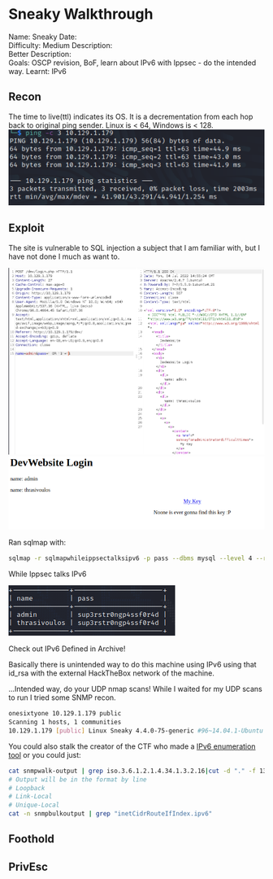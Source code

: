 # Sneaky Walkthrough
Name: Sneaky
Date:  
Difficulty: Medium 
Description:  
Better Description:  
Goals: OSCP revision, BoF, learn about IPv6 with Ippsec - do the intended way.
Learnt: IPv6

## Recon

The time to live(ttl) indicates its OS. It is a decrementation from each hop back to original ping sender. Linux is < 64, Windows is < 128.
![ping](Screenshots/ping.png)
	
## Exploit

The site is vulnerable to SQL injection a subject that I am familiar with, but I have not done I much as want to.

![sqli](Screenshots/sqlsuccess.png)
![devlogin](Screenshots/adminlogin.png)

Ran sqlmap with:
```bash
sqlmap -r sqlmapwhileippsectalksipv6 -p pass --dbms mysql --level 4 --risk 3 --dump
```

While Ippsec talks IPv6 

![sqlmap](Screenshots/sqlmapsuccess.png)

Check out IPv6 Defined in Archive!

Basically there is unintended way to do this machine using IPv6 using that id\_rsa with the external HackTheBox network of the machine.

...Intended way, do your UDP nmap scans!
While I waited for my UDP scans to run I tried some SNMP recon.
```bash
onesixtyone 10.129.1.179 public
Scanning 1 hosts, 1 communities
10.129.1.179 [public] Linux Sneaky 4.4.0-75-generic #96~14.04.1-Ubuntu SMP Thu Apr 20 11:06:56 UTC 2017 i686
```
You could also stalk the creator of the CTF who made a [IPv6 enumeration tool](https://github.com/trickster0/Enyx/blob/master/enyx.py) or you could just:
```bash
cat snmpwalk-output | grep iso.3.6.1.2.1.4.34.1.3.2.16|cut -d "." -f 13-28 | cut -d " " -f 1
# Output will be in the format by line 
# Loopback
# Link-Local
# Unique-Local
cat -n snmpbulkoutput | grep "inetCidrRouteIfIndex.ipv6"
```
## Foothold

## PrivEsc

      
